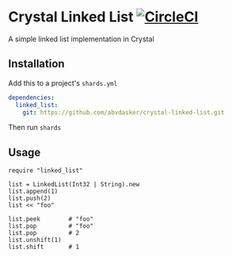 # Crystal Linked List [![CircleCI](https://circleci.com/gh/abvdasker/crystal-linked-list.svg?style=svg)](https://circleci.com/gh/abvdasker/crystal-linked-list)

A simple linked list implementation in Crystal

## Installation

Add this to a project's `shards.yml`

```yml
dependencies:
  linked_list:
    git: https://github.com/abvdasker/crystal-linked-list.git
```

Then run `shards`

## Usage

```crystal
require "linked_list"

list = LinkedList(Int32 | String).new
list.append(1)
list.push(2)
list << "foo"

list.peek        # "foo"
list.pop         # "foo"
list.pop         # 2
list.unshift(1)
list.shift       # 1
```
